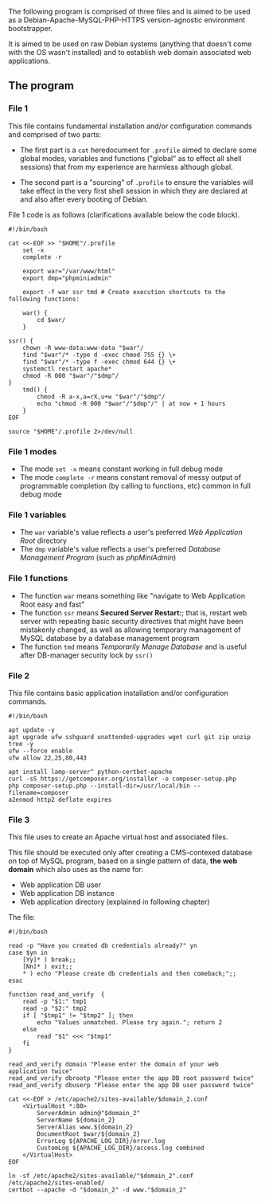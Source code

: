 The following program is comprised of three files and is aimed to be used as a Debian-Apache-MySQL-PHP-HTTPS version-agnostic environment bootstrapper.

It is aimed to be used on raw Debian systems (anything that doesn't come with the OS wasn't installed) and to establish web domain associated web applications.

## The program

### File 1

This file contains fundamental installation and/or configuration commands and comprised of two parts:

* The first part is a `cat` heredocument for `.profile` aimed to declare some global modes, variables and functions ("global" as to effect all shell sessions) that from my experience are harmless although global.

* The second part is a "sourcing" of `.profile` to ensure the variables will take effect in the very first shell session in which they are declared at and also after every booting of Debian.

File 1 code is as follows (clarifications available below the code block).

    #!/bin/bash
    
    cat <<-EOF >> "$HOME"/.profile
    	set -x
    	complete -r
    
    	export war="/var/www/html"
    	export dmp="phpminiadmin"
    
    	export -f war ssr tmd # Create execution shortcuts to the following functions:
    
    	war() {
    		cd $war/
    	}
    	
	ssr() {
		chown -R www-data:www-data "$war"/
		find "$war"/* -type d -exec chmod 755 {} \+
		find "$war"/* -type f -exec chmod 644 {} \+
		systemctl restart apache*
		chmod -R 000 "$war"/"$dmp"/
	}
    	tmd() {
    		chmod -R a-x,a=rX,u+w "$war"/"$dmp"/
    		echo "chmod -R 000 "$war"/"$dmp"/" | at now + 1 hours
    	}
    EOF
    
    source "$HOME"/.profile 2>/dev/null

### File 1 modes

* The mode `set -x` means constant working in full debug mode
* The mode `complete -r` means constant removal of messy output of programmable completion (by calling to functions, etc) common in full debug mode

### File 1 variables

* The `war` variable's value reflects a user's preferred *Web Application Root* directory
* The `dmp` variable's value reflects a user's preferred *Database Management Program* (such as *phpMiniAdmin*)

### File 1 functions

* The function `war` means something like "navigate to Web Application Root easy and fast"<br>
* The function `ssr` means **Secured Server Restart:**; that is, restart web server with repeating basic security directives that might have been mistakenly changed, as well as allowing temporary management of MySQL database by a database management program<br>
* The function `tmd` means *Temporarily Manage Database* and is useful after DB-manager security lock by `ssr()`

### File 2

This file contains basic application installation and/or configuration commands.

    #!/bin/bash
    
    apt update -y
    apt upgrade ufw sshguard unattended-upgrades wget curl git zip unzip tree -y
    ufw --force enable
    ufw allow 22,25,80,443
    
    apt install lamp-server^ python-certbot-apache
    curl -sS https://getcomposer.org/installer -o composer-setup.php
    php composer-setup.php --install-dir=/usr/local/bin --filename=composer
    a2enmod http2 deflate expires

### File 3

This file uses to create an Apache virtual host and associated files.

This file should be executed only after creating a CMS-contexed database on top of MySQL program, based on a single pattern of data, **the web domain** which also uses as the name for:

* Web application DB user
* Web application DB instance
* Web application directory (explained in following chapter)

The file:

    #!/bin/bash
    
    read -p "Have you created db credentials already?" yn
    case $yn in
    	[Yy]* ) break;;
    	[Nn]* ) exit;;
    	* ) echo "Please create db credentials and then comeback;";;
    esac
    
    function read_and_verify  {
        read -p "$1:" tmp1
        read -p "$2:" tmp2
        if [ "$tmp1" != "$tmp2" ]; then
            echo "Values unmatched. Please try again."; return 2
        else
            read "$1" <<< "$tmp1"
        fi
    }
    
    read_and_verify domain "Please enter the domain of your web application twice" 
    read_and_verify dbrootp "Please enter the app DB root password twice" 
    read_and_verify dbuserp "Please enter the app DB user password twice"
    
    cat <<-EOF > /etc/apache2/sites-available/$domain_2.conf
    	<VirtualHost *:80>
    		ServerAdmin admin@"$domain_2"
    		ServerName ${domain_2}
    		ServerAlias www.${domain_2}
    		DocumentRoot $war/${domain_2}
    		ErrorLog ${APACHE_LOG_DIR}/error.log
    		CustomLog ${APACHE_LOG_DIR}/access.log combined
    	</VirtualHost>
    EOF
    
    ln -sf /etc/apache2/sites-available/"$domain_2".conf /etc/apache2/sites-enabled/
    certbot --apache -d "$domain_2" -d www."$domain_2"
